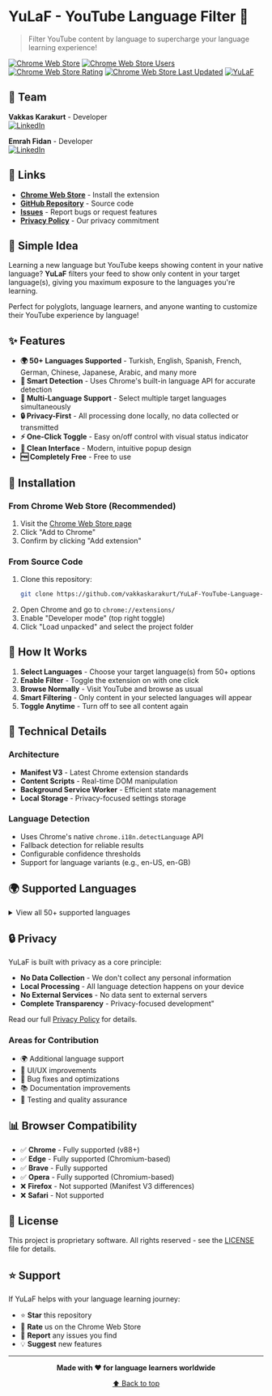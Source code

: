 # YuLaF - YouTube Language Filter 🎯

> Filter YouTube content by language to supercharge your language learning experience!

[![Chrome Web Store](https://img.shields.io/chrome-web-store/v/ejfoldoabjeidjdddhomeaojicaemdpm?style=for-the-badge&logo=googlechrome&logoColor=white)](https://chromewebstore.google.com/detail/yulaf-youtube-language-fi/ejfoldoabjeidjdddhomeaojicaemdpm)
[![Chrome Web Store Users](https://img.shields.io/chrome-web-store/users/ejfoldoabjeidjdddhomeaojicaemdpm?style=for-the-badge&color=success)](https://chromewebstore.google.com/detail/yulaf-youtube-language-fi/ejfoldoabjeidjdddhomeaojicaemdpm)
[![Chrome Web Store Rating](https://img.shields.io/chrome-web-store/rating/ejfoldoabjeidjdddhomeaojicaemdpm?style=for-the-badge&color=orange)](https://chromewebstore.google.com/detail/yulaf-youtube-language-fi/ejfoldoabjeidjdddhomeaojicaemdpm)
[![Chrome Web Store Last Updated](https://img.shields.io/chrome-web-store/last-updated/ejfoldoabjeidjdddhomeaojicaemdpm?style=for-the-badge&color=purple)](https://chromewebstore.google.com/detail/yulaf-youtube-language-fi/ejfoldoabjeidjdddhomeaojicaemdpm)
[![YuLaF](https://img.shields.io/badge/YuLaF-Language%20Filter-red?style=for-the-badge&logo=youtube&logoColor=red)](https://chromewebstore.google.com/detail/yulaf-youtube-language-fi/ejfoldoabjeidjdddhomeaojicaemdpm)


## 👥 Team

**Vakkas Karakurt** - Developer  
[![LinkedIn](https://img.shields.io/badge/LinkedIn-0077B5?style=flat&logo=linkedin&logoColor=white)](https://www.linkedin.com/in/vakkaskarakurt)

**Emrah Fidan** - Developer  
[![LinkedIn](https://img.shields.io/badge/LinkedIn-0077B5?style=flat&logo=linkedin&logoColor=white)](https://www.linkedin.com/in/emrah-fidann)

## 🔗 Links

- **[Chrome Web Store](https://chromewebstore.google.com/detail/yulaf-youtube-language-fi/ejfoldoabjeidjdddhomeaojicaemdpm)** - Install the extension
- **[GitHub Repository](https://github.com/vakkaskarakurt/YuLaF-YouTube-Language-Filter)** - Source code
- **[Issues](https://github.com/vakkaskarakurt/YuLaF-YouTube-Language-Filter/issues)** - Report bugs or request features
- **[Privacy Policy](PRIVACY.md)** - Our privacy commitment


## 🚀 Simple Idea

Learning a new language but YouTube keeps showing content in your native language? **YuLaF** filters your feed to show only content in your target language(s), giving you maximum exposure to the languages you're learning.

Perfect for polyglots, language learners, and anyone wanting to customize their YouTube experience by language!

## ✨ Features

- **🌍 50+ Languages Supported** - Turkish, English, Spanish, French, German, Chinese, Japanese, Arabic, and many more
- **🧠 Smart Detection** - Uses Chrome's built-in language API for accurate detection
- **🎯 Multi-Language Support** - Select multiple target languages simultaneously
- **🔒 Privacy-First** - All processing done locally, no data collected or transmitted
- **⚡ One-Click Toggle** - Easy on/off control with visual status indicator
- **🎨 Clean Interface** - Modern, intuitive popup design
- **🆓 Completely Free** - Free to use 

## 📱 Installation

### From Chrome Web Store (Recommended)
1. Visit the [Chrome Web Store page](https://chromewebstore.google.com/detail/yulaf-youtube-language-fi/ejfoldoabjeidjdddhomeaojicaemdpm)
2. Click "Add to Chrome"
3. Confirm by clicking "Add extension"

### From Source Code
1. Clone this repository:
   ```bash
   git clone https://github.com/vakkaskarakurt/YuLaF-YouTube-Language-Filter.git
   ```
2. Open Chrome and go to `chrome://extensions/`
3. Enable "Developer mode" (top right toggle)
4. Click "Load unpacked" and select the project folder

## 🎯 How It Works

1. **Select Languages** - Choose your target language(s) from 50+ options
2. **Enable Filter** - Toggle the extension on with one click
3. **Browse Normally** - Visit YouTube and browse as usual
4. **Smart Filtering** - Only content in your selected languages will appear
5. **Toggle Anytime** - Turn off to see all content again

## 🔧 Technical Details

### Architecture
- **Manifest V3** - Latest Chrome extension standards
- **Content Scripts** - Real-time DOM manipulation
- **Background Service Worker** - Efficient state management
- **Local Storage** - Privacy-focused settings storage

### Language Detection
- Uses Chrome's native `chrome.i18n.detectLanguage` API
- Fallback detection for reliable results
- Configurable confidence thresholds
- Support for language variants (e.g., en-US, en-GB)


## 🌍 Supported Languages

<details>
<summary>View all 50+ supported languages</summary>

**European Languages:**
English, French, German, Spanish, Italian, Portuguese, Russian, Dutch, Polish, Turkish, Swedish, Danish, Norwegian, Finnish, Czech, Hungarian, Romanian, Bulgarian, Croatian, Slovak, Slovenian, Estonian, Latvian, Lithuanian, Greek, Ukrainian, Belarusian, Serbian, Bosnian, Albanian, Macedonian, Icelandic, Maltese, Welsh, Irish, Basque, Catalan, Galician

**Asian Languages:**
Chinese, Japanese, Korean, Hindi, Arabic, Thai, Vietnamese, Indonesian, Malay, Filipino, Hebrew, Persian, Urdu, Bengali, Tamil, Telugu, Malayalam, Kannada, Gujarati, Punjabi

**African Languages:**
Swahili, Afrikaans, Amharic

</details>

## 🔒 Privacy

YuLaF is built with privacy as a core principle:

- **No Data Collection** - We don't collect any personal information
- **Local Processing** - All language detection happens on your device
- **No External Services** - No data sent to external servers
- **Complete Transparency** - Privacy-focused development"

Read our full [Privacy Policy](PRIVACY.md) for details.

### Areas for Contribution
- 🌍 Additional language support
- 🎨 UI/UX improvements
- 🐛 Bug fixes and optimizations
- 📚 Documentation improvements
- 🧪 Testing and quality assurance

## 📊 Browser Compatibility

- ✅ **Chrome** - Fully supported (v88+)
- ✅ **Edge** - Fully supported (Chromium-based)
- ✅ **Brave** - Fully supported
- ✅ **Opera** - Fully supported (Chromium-based)
- ❌ **Firefox** - Not supported (Manifest V3 differences)
- ❌ **Safari** - Not supported


## 📄 License

This project is proprietary software. All rights reserved - see the [LICENSE](LICENSE) file for details.

## ⭐ Support

If YuLaF helps with your language learning journey:
- ⭐ **Star** this repository
- 📝 **Rate** us on the Chrome Web Store
- 🐛 **Report** any issues you find
- 💡 **Suggest** new features

---

<div align="center">

**Made with ❤️ for language learners worldwide**

[⬆ Back to top](#yulaf---youtube-language-filter-)

</div>
